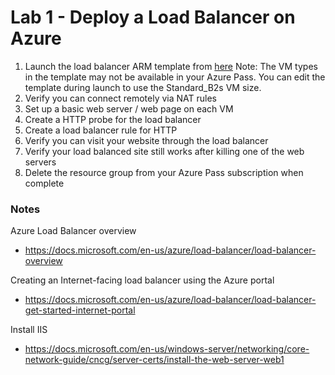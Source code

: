 # Lab 1 - Deploy a Load Balancer on Azure

1. Launch the load balancer ARM template from [here](https://github.com/AzureInterface/quickstart/tree/master/azure-load-balancer) Note: The VM types in the template may not be available in your Azure Pass. You can edit the template during launch to use the Standard_B2s VM size.
2. Verify you can connect remotely via NAT rules
3. Set up a basic web server / web page on each VM
4. Create a HTTP probe for the load balancer
5. Create a load balancer rule for HTTP
6. Verify you can visit your website through the load balancer
7. Verify your load balanced site still works after killing one of the web servers
8. Delete the resource group from your Azure Pass subscription when complete

### Notes

Azure Load Balancer overview
* https://docs.microsoft.com/en-us/azure/load-balancer/load-balancer-overview

Creating an Internet-facing load balancer using the Azure portal
* https://docs.microsoft.com/en-us/azure/load-balancer/load-balancer-get-started-internet-portal

Install IIS
* https://docs.microsoft.com/en-us/windows-server/networking/core-network-guide/cncg/server-certs/install-the-web-server-web1
